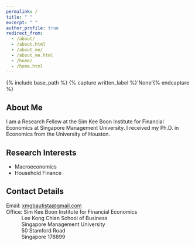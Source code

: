 ```yaml
---
permalink: /
title: " "
excerpt: " "
author_profile: true
redirect_from: 
  - /about/
  - /about.html
  - /about_me/
  - /about_me.html
  - /home/
  - /home.html
---
```


{% include base_path %}
{% capture written_label %}'None'{% endcapture %}

## About Me

I am a Research Fellow at the Sim Kee Boon Institute for Financial Economics at Singapore Management University. I received my Ph.D. in 
Economics from the University of Houston.

## Research Interests
* Macroeconomics
* Household Finance

## Contact Details
Email: [xmgbautista@gmail.com](mailto:xmgbautista@gmail.com) <br>
Office: Sim Kee Boon Institute for Financial Economics <br>
&emsp;&emsp;&emsp;Lee Kong Chian School of Business <br>
&emsp;&emsp;&emsp;Singapore Management University <br>
&emsp;&emsp;&emsp;50 Stamford Road <br>
&emsp;&emsp;&emsp;Singapore 178899